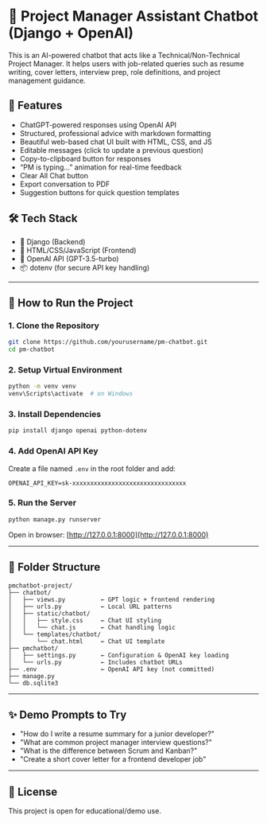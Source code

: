 
# 💬 Project Manager Assistant Chatbot (Django + OpenAI)

This is an AI-powered chatbot that acts like a Technical/Non-Technical Project Manager. It helps users with job-related queries such as resume writing, cover letters, interview prep, role definitions, and project management guidance.

## 🚀 Features

- ChatGPT-powered responses using OpenAI API
- Structured, professional advice with markdown formatting
- Beautiful web-based chat UI built with HTML, CSS, and JS
- Editable messages (click to update a previous question)
- Copy-to-clipboard button for responses
- “PM is typing…” animation for real-time feedback
- Clear All Chat button
- Export conversation to PDF
- Suggestion buttons for quick question templates

## 🛠 Tech Stack

- 🐍 Django (Backend)
- 🎨 HTML/CSS/JavaScript (Frontend)
- 🧠 OpenAI API (GPT-3.5-turbo)
- 📦 dotenv (for secure API key handling)

---

## 🧪 How to Run the Project

### 1. Clone the Repository

```bash
git clone https://github.com/yourusername/pm-chatbot.git
cd pm-chatbot
```

### 2. Setup Virtual Environment

```bash
python -m venv venv
venv\Scripts\activate  # on Windows
```

### 3. Install Dependencies

```bash
pip install django openai python-dotenv
```

### 4. Add OpenAI API Key

Create a file named `.env` in the root folder and add:

```env
OPENAI_API_KEY=sk-xxxxxxxxxxxxxxxxxxxxxxxxxxxxxxxx
```

### 5. Run the Server

```bash
python manage.py runserver
```

Open in browser: [http://127.0.0.1:8000](http://127.0.0.1:8000)

---

## 📎 Folder Structure

```
pmchatbot-project/
├── chatbot/
│   ├── views.py          ← GPT logic + frontend rendering
│   ├── urls.py           ← Local URL patterns
│   ├── static/chatbot/
│   │   ├── style.css     ← Chat UI styling
│   │   └── chat.js       ← Chat handling logic
│   └── templates/chatbot/
│       └── chat.html     ← Chat UI template
├── pmchatbot/
│   ├── settings.py       ← Configuration & OpenAI key loading
│   └── urls.py           ← Includes chatbot URLs
├── .env                  ← OpenAI API key (not committed)
├── manage.py
└── db.sqlite3
```

---

## ✨ Demo Prompts to Try

- "How do I write a resume summary for a junior developer?"
- "What are common project manager interview questions?"
- "What is the difference between Scrum and Kanban?"
- "Create a short cover letter for a frontend developer job"

---

## 📄 License

This project is open for educational/demo use.
